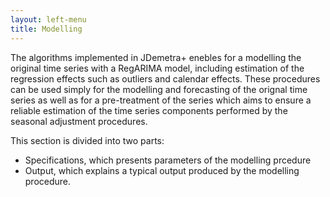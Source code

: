 ```yaml
---
layout: left-menu
title: Modelling
---
```


The algorithms implemented in JDemetra+ enebles for a modelling the original time series with a RegARIMA model, 
including estimation of the regression effects such as outliers and calendar effects. These procedures can be 
used simply for the modelling and forecasting of the orignal time series as well as for a pre-treatment of the series 
which aims to ensure a reliable estimation of the time series components performed by the seasonal adjustment procedures.


This section is divided into two parts: 
* Specifications, which presents parameters of the modelling prcedure
* Output, which explains a typical output produced by the modelling procedure.